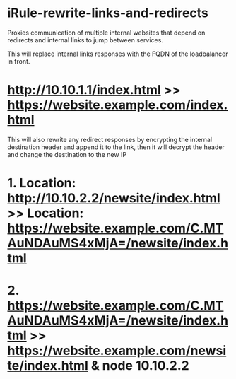 # iRule-rewrite-links-and-redirects
Proxies communication of multiple internal websites that depend on redirects and internal links to jump between services.

This will replace internal links responses with the FQDN of the loadbalancer in front.
#
# http://10.10.1.1/index.html >> https://website.example.com/index.html

This will also rewrite any redirect responses by encrypting the internal destination header and append it to the link, 
then it will decrypt the header and change the destination to the new IP
#
# 1. Location: http://10.10.2.2/newsite/index.html >> Location: https://website.example.com/C.MTAuNDAuMS4xMjA=/newsite/index.html
#
# 2. https://website.example.com/C.MTAuNDAuMS4xMjA=/newsite/index.html  >> https://website.example.com/newsite/index.html & node 10.10.2.2
